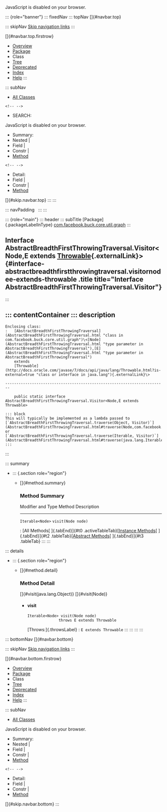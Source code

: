 <div>

JavaScript is disabled on your browser.

</div>

::: {role="banner"}
::: fixedNav
::: topNav
[]{#navbar.top}

::: skipNav
[Skip navigation links](#skip.navbar.top "Skip navigation links")
:::

[]{#navbar.top.firstrow}

-   [Overview](../../../../../../index.html)
-   [Package](package-summary.html)
-   Class
-   [Tree](package-tree.html)
-   [Deprecated](../../../../../../deprecated-list.html)
-   [Index](../../../../../../index-all.html)
-   [Help](../../../../../../help-doc.html)
:::

::: subNav
-   [All Classes](../../../../../../allclasses.html)

```{=html}
<!-- -->
```
-   SEARCH:

<div>

<div>

JavaScript is disabled on your browser.

</div>

</div>

<div>

-   Summary: 
-   Nested \| 
-   Field \| 
-   Constr \| 
-   [Method](#method.summary)

```{=html}
<!-- -->
```
-   Detail: 
-   Field \| 
-   Constr \| 
-   [Method](#method.detail)

</div>

[]{#skip.navbar.top}
:::
:::

::: navPadding
 
:::
:::

::: {role="main"}
::: header
::: subTitle
[Package]{.packageLabelInType} [com.facebook.buck.core.util.graph](package-summary.html)
:::

## Interface AbstractBreadthFirstThrowingTraversal.Visitor\<Node,​E extends [Throwable](http://docs.oracle.com/javase/7/docs/api/java/lang/Throwable.html?is-external=true "class or interface in java.lang"){.externalLink}\> {#interface-abstractbreadthfirstthrowingtraversal.visitornodee-extends-throwable .title title="Interface AbstractBreadthFirstThrowingTraversal.Visitor"}
:::

::: contentContainer
::: description
-   

    Enclosing class:
    :   [AbstractBreadthFirstThrowingTraversal](AbstractBreadthFirstThrowingTraversal.html "class in com.facebook.buck.core.util.graph")\<[Node](AbstractBreadthFirstThrowingTraversal.html "type parameter in AbstractBreadthFirstThrowingTraversal"),​[E](AbstractBreadthFirstThrowingTraversal.html "type parameter in AbstractBreadthFirstThrowingTraversal")
        extends
        [Throwable](http://docs.oracle.com/javase/7/docs/api/java/lang/Throwable.html?is-external=true "class or interface in java.lang"){.externalLink}\>

    ------------------------------------------------------------------------

        public static interface AbstractBreadthFirstThrowingTraversal.Visitor<Node,​E extends Throwable>

    ::: block
    This will typically be implemented as a lambda passed to
    [`AbstractBreadthFirstThrowingTraversal.traverse(Object, Visitor)`](AbstractBreadthFirstThrowingTraversal.html#traverse(Node,com.facebook.buck.core.util.graph.AbstractBreadthFirstThrowingTraversal.Visitor))
    or
    [`AbstractBreadthFirstThrowingTraversal.traverse(Iterable, Visitor)`](AbstractBreadthFirstThrowingTraversal.html#traverse(java.lang.Iterable,com.facebook.buck.core.util.graph.AbstractBreadthFirstThrowingTraversal.Visitor))
    :::
:::

::: summary
-   ::: {.section role="region"}
    -   []{#method.summary}

        ### Method Summary

          Modifier and Type   Method               Description
          ------------------- -------------------- -------------
          `Iterable<Node>`    `visit​(Node node)`    

          : [All Methods[ ]{.tabEnd}]{#t0 .activeTableTab}[[Instance
          Methods](javascript:show(2);)[ ]{.tabEnd}]{#t2
          .tableTab}[[Abstract
          Methods](javascript:show(4);)[ ]{.tabEnd}]{#t3 .tableTab}
    :::
:::

::: details
-   ::: {.section role="region"}
    -   []{#method.detail}

        ### Method Detail

        []{#visit(java.lang.Object)} []{#visit(Node)}

        -   #### visit

            ``` methodSignature
            Iterable<Node> visit​(Node node)
                          throws E extends Throwable
            ```

            [Throws:]{.throwsLabel}
            :   `E extends Throwable`
    :::
:::
:::
:::

::: bottomNav
[]{#navbar.bottom}

::: skipNav
[Skip navigation links](#skip.navbar.bottom "Skip navigation links")
:::

[]{#navbar.bottom.firstrow}

-   [Overview](../../../../../../index.html)
-   [Package](package-summary.html)
-   Class
-   [Tree](package-tree.html)
-   [Deprecated](../../../../../../deprecated-list.html)
-   [Index](../../../../../../index-all.html)
-   [Help](../../../../../../help-doc.html)
:::

::: subNav
-   [All Classes](../../../../../../allclasses.html)

<div>

<div>

JavaScript is disabled on your browser.

</div>

</div>

<div>

-   Summary: 
-   Nested \| 
-   Field \| 
-   Constr \| 
-   [Method](#method.summary)

```{=html}
<!-- -->
```
-   Detail: 
-   Field \| 
-   Constr \| 
-   [Method](#method.detail)

</div>

[]{#skip.navbar.bottom}
:::
